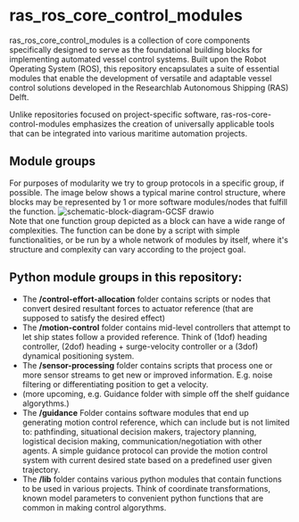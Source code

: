 # ras_ros_core_control_modules
ras_ros_core_control_modules is a collection of core components specifically designed to serve as the foundational building blocks for implementing automated vessel control systems. Built upon the Robot Operating System (ROS), this repository encapsulates a suite of essential modules that enable the development of versatile and adaptable vessel control solutions developed in the Researchlab Autonomous Shipping (RAS) Delft.

Unlike repositories focused on project-specific software, ras-ros-core-control-modules emphasizes the creation of universally applicable tools that can be integrated into various maritime automation projects.

## Module groups
For purposes of modularity we try to group protocols in a specific group, if possible. The image below shows a typical marine control structure, where blocks may be represented by 1 or more software modules/nodes that fulfill the function. 
![schematic-block-diagram-GCSF drawio](https://github.com/RAS-Delft/ras-ros-core-control-modules/assets/5917472/500c81e5-abe5-464f-97a8-3f27676f023a) <br>
Note that one function group depicted as a block can have a wide range of complexities. The function can be done by a script with simple functionalities, or be run by a whole network of modules by itself, where it's structure and complexity can vary according to the project goal. 

## Python module groups in this repository:
- The **/control-effort-allocation** folder contains scripts or nodes that convert desired resultant forces to actuator reference (that are supposed to satisfy the desired effect)
- The **/motion-control** folder contains mid-level controllers that attempt to let ship states follow a provided reference. Think of (1dof) heading controller, (2dof) heading + surge-velocity controller or a (3dof) dynamical positioning system.
- The **/sensor-processing** folder contains scripts that process one or more sensor streams to get new or improved information. E.g. noise filtering or differentiating position to get a velocity.
- (more upcoming, e.g. Guidance folder with simple off the shelf guidance algorythms.)
- The **/guidance** Folder contains software modules that end up generating motion control reference, which can include but is not limited to: pathfinding, situational decision makers, trajectory planning, logistical decision making, communication/negotiation with other agents. A simple guidance protocol can provide the motion control system with current desired state based on a predefined user given trajectory.
- The **/lib** folder contains various python modules that contain functions to be used in various projects. Think of coordinate transformations, known model parameters to convenient python functions that are common in making control algorythms.



